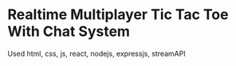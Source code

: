 # Realtime Multiplayer Tic Tac Toe With Chat System

Used html, css, js, react, nodejs, expressjs, streamAPI
